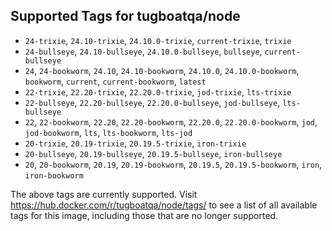 ## Supported Tags for tugboatqa/node

* `24-trixie`, `24.10-trixie`, `24.10.0-trixie`, `current-trixie`, `trixie`
* `24-bullseye`, `24.10-bullseye`, `24.10.0-bullseye`, `bullseye`, `current-bullseye`
* `24`, `24-bookworm`, `24.10`, `24.10-bookworm`, `24.10.0`, `24.10.0-bookworm`, `bookworm`, `current`, `current-bookworm`, `latest`
* `22-trixie`, `22.20-trixie`, `22.20.0-trixie`, `jod-trixie`, `lts-trixie`
* `22-bullseye`, `22.20-bullseye`, `22.20.0-bullseye`, `jod-bullseye`, `lts-bullseye`
* `22`, `22-bookworm`, `22.20`, `22.20-bookworm`, `22.20.0`, `22.20.0-bookworm`, `jod`, `jod-bookworm`, `lts`, `lts-bookworm`, `lts-jod`
* `20-trixie`, `20.19-trixie`, `20.19.5-trixie`, `iron-trixie`
* `20-bullseye`, `20.19-bullseye`, `20.19.5-bullseye`, `iron-bullseye`
* `20`, `20-bookworm`, `20.19`, `20.19-bookworm`, `20.19.5`, `20.19.5-bookworm`, `iron`, `iron-bookworm`

The above tags are currently supported. Visit https://hub.docker.com/r/tugboatqa/node/tags/ to see a list of all available tags for this image, including those that are no longer supported.
